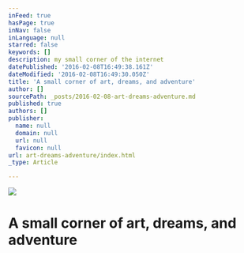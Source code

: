 ```yaml
---
inFeed: true
hasPage: true
inNav: false
inLanguage: null
starred: false
keywords: []
description: my small corner of the internet
datePublished: '2016-02-08T16:49:38.161Z'
dateModified: '2016-02-08T16:49:30.050Z'
title: 'A small corner of art, dreams, and adventure'
author: []
sourcePath: _posts/2016-02-08-art-dreams-adventure.md
published: true
authors: []
publisher:
  name: null
  domain: null
  url: null
  favicon: null
url: art-dreams-adventure/index.html
_type: Article

---
```

![](https://the-grid-user-content.s3-us-west-2.amazonaws.com/ac9e5d0c-2045-49df-9f5c-79d487fbd035.jpg)

# A small corner of art, dreams, and adventure